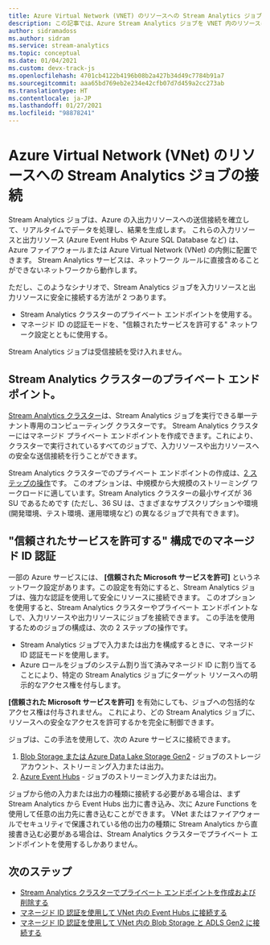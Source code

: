 ```yaml
---
title: Azure Virtual Network (VNET) のリソースへの Stream Analytics ジョブの接続
description: この記事では、Azure Stream Analytics ジョブを VNET 内のリソースに接続する方法について説明します。
author: sidramadoss
ms.author: sidram
ms.service: stream-analytics
ms.topic: conceptual
ms.date: 01/04/2021
ms.custom: devx-track-js
ms.openlocfilehash: 4701cb4122b4196b08b2a427b34d49c7784b91a7
ms.sourcegitcommit: aaa65bd769eb2e234e42cfb07d7d459a2cc273ab
ms.translationtype: HT
ms.contentlocale: ja-JP
ms.lasthandoff: 01/27/2021
ms.locfileid: "98878241"
---
```

# <a name="connect-stream-analytics-jobs-to-resources-in-an-azure-virtual-network-vnet"></a>Azure Virtual Network (VNet) のリソースへの Stream Analytics ジョブの接続

Stream Analytics ジョブは、Azure の入出力リソースへの送信接続を確立して、リアルタイムでデータを処理し、結果を生成します。 これらの入力リソースと出力リソース (Azure Event Hubs や Azure SQL Database など) は、Azure ファイアウォールまたは Azure Virtual Network (VNet) の内側に配置できます。 Stream Analytics サービスは、ネットワーク ルールに直接含めることができないネットワークから動作します。

ただし、このようなシナリオで、Stream Analytics ジョブを入力リソースと出力リソースに安全に接続する方法が 2 つあります。
* Stream Analytics クラスターのプライベート エンドポイントを使用する。
* マネージド ID の認証モードを、"信頼されたサービスを許可する" ネットワーク設定とともに使用する。

Stream Analytics ジョブは受信接続を受け入れません。

## <a name="private-endpoints-in-stream-analytics-clusters"></a>Stream Analytics クラスターのプライベート エンドポイント。
[Stream Analytics クラスター](./cluster-overview.md)は、Stream Analytics ジョブを実行できる単一テナント専用のコンピューティング クラスターです。 Stream Analytics クラスターにはマネージド プライベート エンドポイントを作成できます。これにより、クラスターで実行されているすべてのジョブで、入力リソースや出力リソースへの安全な送信接続を行うことができます。

Stream Analytics クラスターでのプライベート エンドポイントの作成は、[2 ステップの操作](./private-endpoints.md)です。 このオプションは、中規模から大規模のストリーミング ワークロードに適しています。Stream Analytics クラスターの最小サイズが 36 SU であるためです (ただし、36 SU は、さまざまなサブスクリプションや環境 (開発環境、テスト環境、運用環境など) の異なるジョブで共有できます)。

## <a name="managed-identity-authentication-with-allow-trusted-services-configuration"></a>"信頼されたサービスを許可する" 構成でのマネージド ID 認証
一部の Azure サービスには、 **[信頼された Microsoft サービスを許可]** というネットワーク設定があります。この設定を有効にすると、Stream Analytics ジョブは、強力な認証を使用して安全にリソースに接続できます。 このオプションを使用すると、Stream Analytics クラスターやプライベート エンドポイントなしで、入力リソースや出力リソースにジョブを接続できます。 この手法を使用するためのジョブの構成は、次の 2 ステップの操作です。
* Stream Analytics ジョブで入力または出力を構成するときに、マネージド ID 認証モードを使用します。
* Azure ロールをジョブのシステム割り当て済みマネージド ID に割り当てることにより、特定の Stream Analytics ジョブにターゲット リソースへの明示的なアクセス権を付与します。 

**[信頼された Microsoft サービスを許可]** を有効にしても、ジョブへの包括的なアクセス権は付与されません。 これにより、どの Stream Analytics ジョブに、リソースへの安全なアクセスを許可するかを完全に制御できます。 

ジョブは、この手法を使用して、次の Azure サービスに接続できます。
1. [Blob Storage または Azure Data Lake Storage Gen2](./blob-output-managed-identity.md) - ジョブのストレージ アカウント、ストリーミング入力または出力。
2. [Azure Event Hubs](./event-hubs-managed-identity.md) - ジョブのストリーミング入力または出力。

ジョブから他の入力または出力の種類に接続する必要がある場合は、まず Stream Analytics から Event Hubs 出力に書き込み、次に Azure Functions を使用して任意の出力先に書き込むことができます。 VNet またはファイアウォールでセキュリティで保護されている他の出力の種類に Stream Analytics から直接書き込む必要がある場合は、Stream Analytics クラスターでプライベート エンドポイントを使用するしかありません。

## <a name="next-steps"></a>次のステップ

* [Stream Analytics クラスターでプライベート エンドポイントを作成および削除する](./private-endpoints.md)
* [マネージド ID 認証を使用して VNet 内の Event Hubs に接続する](./event-hubs-managed-identity.md)
* [マネージド ID 認証を使用して VNet 内の Blob Storage と ADLS Gen2 に接続する](./blob-output-managed-identity.md)